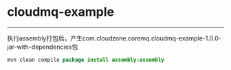 # cloudmq-example
---------------------------------------
执行assembly打包后，产生com.cloudzone.coremq.cloudmq-example-1.0.0-jar-with-dependencies包
```java
mvn clean compile package install assembly:assembly
```
